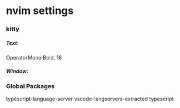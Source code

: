 # nvim settings

### kitty

##### Text:
  OperatorMono Bold, 18

##### Window:

### Global Packages
  typescript-language-server
  vscode-langservers-extracted
  typescript

